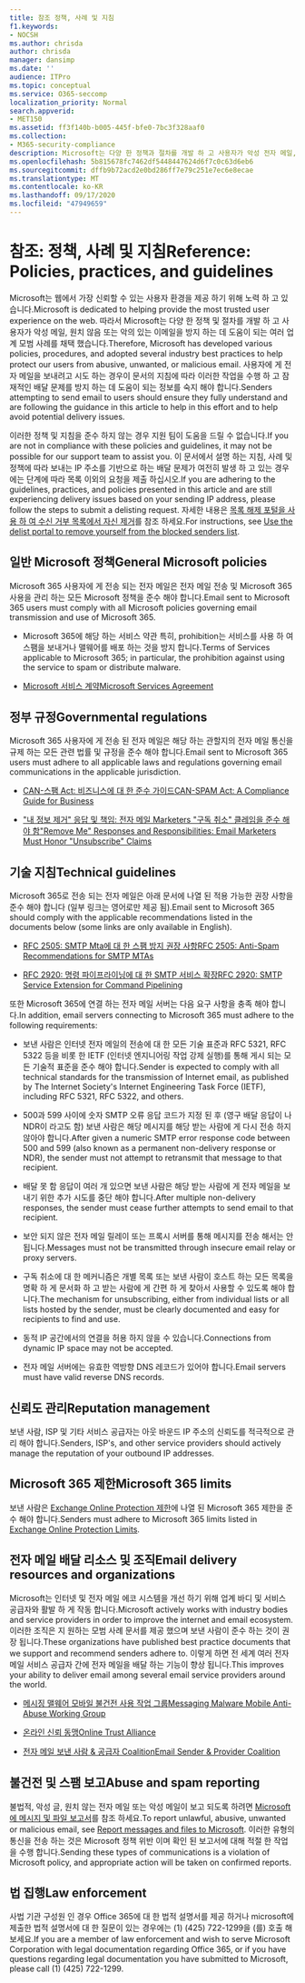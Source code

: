 ```yaml
---
title: 참조 정책, 사례 및 지침
f1.keywords:
- NOCSH
ms.author: chrisda
author: chrisda
manager: dansimp
ms.date: ''
audience: ITPro
ms.topic: conceptual
ms.service: O365-seccomp
localization_priority: Normal
search.appverid:
- MET150
ms.assetid: ff3f140b-b005-445f-bfe0-7bc3f328aaf0
ms.collection:
- M365-security-compliance
description: Microsoft는 다양 한 정책과 절차를 개발 하 고 사용자가 악성 전자 메일, 원치 않는 이메일 또는 악의적으로 보호 하는 데 도움이 되는 몇 가지 업계 모범 사례를 채택 했습니다.
ms.openlocfilehash: 5b815678fc7462df5448447624d6f7c0c63d6eb6
ms.sourcegitcommit: dffb9b72acd2e0bd286ff7e79c251e7ec6e8ecae
ms.translationtype: MT
ms.contentlocale: ko-KR
ms.lasthandoff: 09/17/2020
ms.locfileid: "47949659"
---
```

# <a name="reference-policies-practices-and-guidelines"></a><span data-ttu-id="26277-103">참조: 정책, 사례 및 지침</span><span class="sxs-lookup"><span data-stu-id="26277-103">Reference: Policies, practices, and guidelines</span></span>

<span data-ttu-id="26277-104">Microsoft는 웹에서 가장 신뢰할 수 있는 사용자 환경을 제공 하기 위해 노력 하 고 있습니다.</span><span class="sxs-lookup"><span data-stu-id="26277-104">Microsoft is dedicated to helping provide the most trusted user experience on the web.</span></span> <span data-ttu-id="26277-105">따라서 Microsoft는 다양 한 정책 및 절차를 개발 하 고 사용자가 악성 메일, 원치 않음 또는 악의 있는 이메일을 방지 하는 데 도움이 되는 여러 업계 모범 사례를 채택 했습니다.</span><span class="sxs-lookup"><span data-stu-id="26277-105">Therefore, Microsoft has developed various policies, procedures, and adopted several industry best practices to help protect our users from abusive, unwanted, or malicious email.</span></span> <span data-ttu-id="26277-106">사용자에 게 전자 메일을 보내려고 시도 하는 경우이 문서의 지침에 따라 이러한 작업을 수행 하 고 잠재적인 배달 문제를 방지 하는 데 도움이 되는 정보를 숙지 해야 합니다.</span><span class="sxs-lookup"><span data-stu-id="26277-106">Senders attempting to send email to users should ensure they fully understand and are following the guidance in this article to help in this effort and to help avoid potential delivery issues.</span></span>

<span data-ttu-id="26277-107">이러한 정책 및 지침을 준수 하지 않는 경우 지원 팀이 도움을 드릴 수 없습니다.</span><span class="sxs-lookup"><span data-stu-id="26277-107">If you are not in compliance with these policies and guidelines, it may not be possible for our support team to assist you.</span></span> <span data-ttu-id="26277-108">이 문서에서 설명 하는 지침, 사례 및 정책에 따라 보내는 IP 주소를 기반으로 하는 배달 문제가 여전히 발생 하 고 있는 경우에는 단계에 따라 목록 이외의 요청을 제출 하십시오.</span><span class="sxs-lookup"><span data-stu-id="26277-108">If you are adhering to the guidelines, practices, and policies presented in this article and are still experiencing delivery issues based on your sending IP address, please follow the steps to submit a delisting request.</span></span> <span data-ttu-id="26277-109">자세한 내용은 [목록 해제 포털을 사용 하 여 수신 거부 목록에서 자신 제거](use-the-delist-portal-to-remove-yourself-from-the-office-365-blocked-senders-lis.md)를 참조 하세요.</span><span class="sxs-lookup"><span data-stu-id="26277-109">For instructions, see [Use the delist portal to remove yourself from the blocked senders list](use-the-delist-portal-to-remove-yourself-from-the-office-365-blocked-senders-lis.md).</span></span>

## <a name="general-microsoft-policies"></a><span data-ttu-id="26277-110">일반 Microsoft 정책</span><span class="sxs-lookup"><span data-stu-id="26277-110">General Microsoft policies</span></span>

<span data-ttu-id="26277-111">Microsoft 365 사용자에 게 전송 되는 전자 메일은 전자 메일 전송 및 Microsoft 365 사용을 관리 하는 모든 Microsoft 정책을 준수 해야 합니다.</span><span class="sxs-lookup"><span data-stu-id="26277-111">Email sent to Microsoft 365 users must comply with all Microsoft policies governing email transmission and use of Microsoft 365.</span></span>

- <span data-ttu-id="26277-112">Microsoft 365에 해당 하는 서비스 약관 특히, prohibition는 서비스를 사용 하 여 스팸을 보내거나 맬웨어를 배포 하는 것을 방지 합니다.</span><span class="sxs-lookup"><span data-stu-id="26277-112">Terms of Services applicable to Microsoft 365; in particular, the prohibition against using the service to spam or distribute malware.</span></span>

- [<span data-ttu-id="26277-113">Microsoft 서비스 계약</span><span class="sxs-lookup"><span data-stu-id="26277-113">Microsoft Services Agreement</span></span>](https://www.microsoft.com/servicesagreement/)

## <a name="governmental-regulations"></a><span data-ttu-id="26277-114">정부 규정</span><span class="sxs-lookup"><span data-stu-id="26277-114">Governmental regulations</span></span>

<span data-ttu-id="26277-115">Microsoft 365 사용자에 게 전송 된 전자 메일은 해당 하는 관할지의 전자 메일 통신을 규제 하는 모든 관련 법률 및 규정을 준수 해야 합니다.</span><span class="sxs-lookup"><span data-stu-id="26277-115">Email sent to Microsoft 365 users must adhere to all applicable laws and regulations governing email communications in the applicable jurisdiction.</span></span>

- [<span data-ttu-id="26277-116">CAN-스팸 Act: 비즈니스에 대 한 준수 가이드</span><span class="sxs-lookup"><span data-stu-id="26277-116">CAN-SPAM Act: A Compliance Guide for Business</span></span>](https://www.ftc.gov/tips-advice/business-center/guidance/can-spam-act-compliance-guide-business)

- [<span data-ttu-id="26277-117">"내 정보 제거" 응답 및 책임: 전자 메일 Marketers "구독 취소" 클레임을 준수 해야 함</span><span class="sxs-lookup"><span data-stu-id="26277-117">"Remove Me" Responses and Responsibilities: Email Marketers Must Honor "Unsubscribe" Claims</span></span>](https://www.lawpublish.com/ftc-emai-marketers-unsubscribe-claims.html)

## <a name="technical-guidelines"></a><span data-ttu-id="26277-118">기술 지침</span><span class="sxs-lookup"><span data-stu-id="26277-118">Technical guidelines</span></span>

<span data-ttu-id="26277-119">Microsoft 365로 전송 되는 전자 메일은 아래 문서에 나열 된 적용 가능한 권장 사항을 준수 해야 합니다 (일부 링크는 영어로만 제공 됨).</span><span class="sxs-lookup"><span data-stu-id="26277-119">Email sent to Microsoft 365 should comply with the applicable recommendations listed in the documents below (some links are only available in English).</span></span>

- [<span data-ttu-id="26277-120">RFC 2505: SMTP Mta에 대 한 스팸 방지 권장 사항</span><span class="sxs-lookup"><span data-stu-id="26277-120">RFC 2505: Anti-Spam Recommendations for SMTP MTAs</span></span>](https://www.ietf.org/rfc/rfc2505.txt)

- [<span data-ttu-id="26277-121">RFC 2920: 명령 파이프라이닝에 대 한 SMTP 서비스 확장</span><span class="sxs-lookup"><span data-stu-id="26277-121">RFC 2920: SMTP Service Extension for Command Pipelining</span></span>](https://www.ietf.org/rfc/rfc2920.txt)

<span data-ttu-id="26277-122">또한 Microsoft 365에 연결 하는 전자 메일 서버는 다음 요구 사항을 충족 해야 합니다.</span><span class="sxs-lookup"><span data-stu-id="26277-122">In addition, email servers connecting to Microsoft 365 must adhere to the following requirements:</span></span>

- <span data-ttu-id="26277-123">보낸 사람은 인터넷 전자 메일의 전송에 대 한 모든 기술 표준과 RFC 5321, RFC 5322 등을 비롯 한 IETF (인터넷 엔지니어링 작업 강제 실행)를 통해 게시 되는 모든 기술적 표준을 준수 해야 합니다.</span><span class="sxs-lookup"><span data-stu-id="26277-123">Sender is expected to comply with all technical standards for the transmission of Internet email, as published by The Internet Society's Internet Engineering Task Force (IETF), including RFC 5321, RFC 5322, and others.</span></span>

- <span data-ttu-id="26277-124">500과 599 사이에 숫자 SMTP 오류 응답 코드가 지정 된 후 (영구 배달 응답이 나 NDR이 라고도 함) 보낸 사람은 해당 메시지를 해당 받는 사람에 게 다시 전송 하지 않아야 합니다.</span><span class="sxs-lookup"><span data-stu-id="26277-124">After given a numeric SMTP error response code between 500 and 599 (also known as a permanent non-delivery response or NDR), the sender must not attempt to retransmit that message to that recipient.</span></span>

- <span data-ttu-id="26277-125">배달 못 함 응답이 여러 개 있으면 보낸 사람은 해당 받는 사람에 게 전자 메일을 보내기 위한 추가 시도를 중단 해야 합니다.</span><span class="sxs-lookup"><span data-stu-id="26277-125">After multiple non-delivery responses, the sender must cease further attempts to send email to that recipient.</span></span>

- <span data-ttu-id="26277-126">보안 되지 않은 전자 메일 릴레이 또는 프록시 서버를 통해 메시지를 전송 해서는 안 됩니다.</span><span class="sxs-lookup"><span data-stu-id="26277-126">Messages must not be transmitted through insecure email relay or proxy servers.</span></span>

- <span data-ttu-id="26277-127">구독 취소에 대 한 메커니즘은 개별 목록 또는 보낸 사람이 호스트 하는 모든 목록을 명확 하 게 문서화 하 고 받는 사람에 게 간편 하 게 찾아서 사용할 수 있도록 해야 합니다.</span><span class="sxs-lookup"><span data-stu-id="26277-127">The mechanism for unsubscribing, either from individual lists or all lists hosted by the sender, must be clearly documented and easy for recipients to find and use.</span></span>

- <span data-ttu-id="26277-128">동적 IP 공간에서의 연결을 허용 하지 않을 수 있습니다.</span><span class="sxs-lookup"><span data-stu-id="26277-128">Connections from dynamic IP space may not be accepted.</span></span>

- <span data-ttu-id="26277-129">전자 메일 서버에는 유효한 역방향 DNS 레코드가 있어야 합니다.</span><span class="sxs-lookup"><span data-stu-id="26277-129">Email servers must have valid reverse DNS records.</span></span>

## <a name="reputation-management"></a><span data-ttu-id="26277-130">신뢰도 관리</span><span class="sxs-lookup"><span data-stu-id="26277-130">Reputation management</span></span>

<span data-ttu-id="26277-131">보낸 사람, ISP 및 기타 서비스 공급자는 아웃 바운드 IP 주소의 신뢰도를 적극적으로 관리 해야 합니다.</span><span class="sxs-lookup"><span data-stu-id="26277-131">Senders, ISP's, and other service providers should actively manage the reputation of your outbound IP addresses.</span></span>

## <a name="microsoft-365-limits"></a><span data-ttu-id="26277-132">Microsoft 365 제한</span><span class="sxs-lookup"><span data-stu-id="26277-132">Microsoft 365 limits</span></span>

<span data-ttu-id="26277-133">보낸 사람은 [Exchange Online Protection 제한](https://docs.microsoft.com/office365/servicedescriptions/exchange-online-protection-service-description/exchange-online-protection-limits)에 나열 된 Microsoft 365 제한을 준수 해야 합니다.</span><span class="sxs-lookup"><span data-stu-id="26277-133">Senders must adhere to Microsoft 365 limits listed in [Exchange Online Protection Limits](https://docs.microsoft.com/office365/servicedescriptions/exchange-online-protection-service-description/exchange-online-protection-limits).</span></span>

## <a name="email-delivery-resources-and-organizations"></a><span data-ttu-id="26277-134">전자 메일 배달 리소스 및 조직</span><span class="sxs-lookup"><span data-stu-id="26277-134">Email delivery resources and organizations</span></span>

<span data-ttu-id="26277-135">Microsoft는 인터넷 및 전자 메일 에코 시스템을 개선 하기 위해 업계 바디 및 서비스 공급자와 활발 하 게 작동 합니다.</span><span class="sxs-lookup"><span data-stu-id="26277-135">Microsoft actively works with industry bodies and service providers in order to improve the internet and email ecosystem.</span></span> <span data-ttu-id="26277-136">이러한 조직은 지 원하는 모범 사례 문서를 제공 했으며 보낸 사람이 준수 하는 것이 권장 됩니다.</span><span class="sxs-lookup"><span data-stu-id="26277-136">These organizations have published best practice documents that we support and recommend senders adhere to.</span></span> <span data-ttu-id="26277-137">이렇게 하면 전 세계 여러 전자 메일 서비스 공급자 간에 전자 메일을 배달 하는 기능이 향상 됩니다.</span><span class="sxs-lookup"><span data-stu-id="26277-137">This improves your ability to deliver email among several email service providers around the world.</span></span>

- [<span data-ttu-id="26277-138">메시징 맬웨어 모바일 불건전 사용 작업 그룹</span><span class="sxs-lookup"><span data-stu-id="26277-138">Messaging Malware Mobile Anti-Abuse Working Group</span></span>](https://www.m3aawg.org/)

- [<span data-ttu-id="26277-139">온라인 신뢰 동맹</span><span class="sxs-lookup"><span data-stu-id="26277-139">Online Trust Alliance</span></span>](https://www.otalliance.org/resources)

- [<span data-ttu-id="26277-140">전자 메일 보낸 사람 & 공급자 Coalition</span><span class="sxs-lookup"><span data-stu-id="26277-140">Email Sender & Provider Coalition</span></span>](https://www.espcoalition.org/)

## <a name="abuse-and-spam-reporting"></a><span data-ttu-id="26277-141">불건전 및 스팸 보고</span><span class="sxs-lookup"><span data-stu-id="26277-141">Abuse and spam reporting</span></span>

<span data-ttu-id="26277-142">불법적, 악성 글, 원치 않는 전자 메일 또는 악성 메일이 보고 되도록 하려면 [Microsoft에 메시지 및 파일 보고서](report-junk-email-messages-to-microsoft.md)를 참조 하세요.</span><span class="sxs-lookup"><span data-stu-id="26277-142">To report unlawful, abusive, unwanted or malicious email, see [Report messages and files to Microsoft](report-junk-email-messages-to-microsoft.md).</span></span> <span data-ttu-id="26277-143">이러한 유형의 통신을 전송 하는 것은 Microsoft 정책 위반 이며 확인 된 보고서에 대해 적절 한 작업을 수행 합니다.</span><span class="sxs-lookup"><span data-stu-id="26277-143">Sending these types of communications is a violation of Microsoft policy, and appropriate action will be taken on confirmed reports.</span></span>

## <a name="law-enforcement"></a><span data-ttu-id="26277-144">법 집행</span><span class="sxs-lookup"><span data-stu-id="26277-144">Law enforcement</span></span>

<span data-ttu-id="26277-145">사법 기관 구성원 인 경우 Office 365에 대 한 법적 설명서를 제공 하거나 microsoft에 제출한 법적 설명서에 대 한 질문이 있는 경우에는 (1) (425) 722-1299을 (를) 호출 해 보세요.</span><span class="sxs-lookup"><span data-stu-id="26277-145">If you are a member of law enforcement and wish to serve Microsoft Corporation with legal documentation regarding Office 365, or if you have questions regarding legal documentation you have submitted to Microsoft, please call (1) (425) 722-1299.</span></span>
